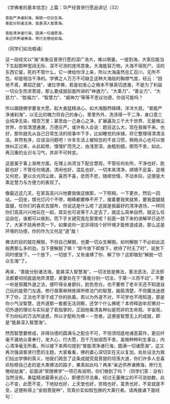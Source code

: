 《学佛者的基本信念》上篇：华严经普贤行愿品讲记（32）

```
普能严净诸刹海，解脱一切众生海，
善能分别诸法海，能甚深入智慧海。

普能清净诸行海，圆满一切诸愿海，
亲近供养诸佛海，修行无倦经劫海。
```

（同学们如法唱诵）

这一段经文以“海”来象征普贤行愿的深广浩大，难以限量。一提到海，大家应能当下生起那种宽阔无际、深不可测的庞伟意象。大海能容万物，大海不宿死尸。活的东西它留，死的不管什么，它一律给你浮上来，所以大海虽然总汇百川，无所不包，却是相当干净的。学佛之人万万不可缺乏这种大海般的胸襟气度，经云：“因地不真，果招迂曲”，诸位学佛，若是初发心之根本不够真切透澈，不是为了利益一切众生而求菩提，那么要成就前面所讲的“神通力”。“大乘力”、“善业力”、“大慈力”、“胜福力”、“智慧力”、“威神力”等等不思议功德，你说可能吗？

所以跟随佛学要发大愿，起大勇猛精进心，如大海豁然磅礴，洋洋大观，“普能严净诸刹海”，以无比的魄力将自己的身心，里里外外，洗涤得一干二净，身口意三业纯净无染，晴空万里；甚至由一己身心之净，扩展遍及三千大千世界、无量微尘世界，亦皆清澄通澈，万德庄严。或许有人会说：题目这么大，现在我做不来。也好，那你就先从自己日常生活的琐事中下手，比如睡觉的床铺，将它整理得清清洁洁。井然有序，应该没问题吧！许多生活上被轻忽的不良习惯，稍用点心也可以很快纠正过来，从此起修，慢慢扩而充之，由浅至深，由粗到细，楔而不舍，如此，再沉重的业识与习气，并非不可转变。

这是属于事上渐修方面，在理上尚须当下配合慧观，不管任何处所，干净也好，肮脏也好；不管任何境遇，清闲也好，混乱也好，一切本来清净，顺境不足喜，逆境又何悲，更以合光同尘故，喜而不喜，悲而不悲，随顺世情，不动本际，这便是大乘定慧力与方便力的表现了。

像最近这几天，在家高高兴兴地要我做这做那，一下照相，一下更衣，然后一回站，一回坐，镁光灯闪个不停，眼睛都要睁不开了，接着要我笑就笑，要我盘腿就盘腿，任你们的喜欢去摆布，你说这是什么呢？这就是我最好的清净道场，一样同你们高高兴兴地玩在一起，其实也可说等于入定去了，就这么简单自然，就这么任运自在，谁都可以做到，而下手关键究竟在那里呢？前面一路下来的讲解早已说尽了，大家不妨再参究一下。如果说你一定非得找个好环境才能修道成道，那么这是环境的功德，你的作为又何足“道”哉！

佛法的目的就在解脱，不但自己解脱，也要一切众生解脱。如何解脱？不必如此这般费那么多的劲，当下便解脱了嘛！“即今放下即放下，欲待了时无了时”，说放下同时便放下。一个放下，一切放下，又有谁缚了你、解了你？这即做到“解脱一切众生海”了。

再来，“善能分别诸法海，能甚深入智慧海”，一切法皆是佛法，善法恶法、正法邪法都要彻彻底底地弄清楚，紧要处在于“善能分别一切法，于第一义而不动”，不要一听是邪魔外道之法，便吓得全身颤抖，脸色苍白，也不要修了老半天还不知道自己玩的是旁门左道。修行亟需审辨拣择所修法门的智慧，脑筋清楚，不但魔法迷惑不了你，正法也不至于成了你的执着。若以为外道不对，不可学也不用知道，那是你小气没智慧，连外道那一套都无法洞察，还学个什么佛呢？本师释迦牟尼佛对一切外道的理论与实际是了若指掌的，正因他看清各种似是而非的生命观、宇宙观，不为纷纭的万法所迷惑，所以才配称为佛－－觉者。这便是智慧无上的成就，即是“能甚深入智慧海”。

然而智慧要修成，非得功德的圆满与之配合不可，不但须彻底地诸恶莫作，更应纤毫不漏地众善奉行，发大心，行大愿，百千万劫锲而不舍，虽做种种利生事业，内心清净毫无所着。所以接下来两句提到“普能清净诸行海，圆满一切诸愿海”，这又再次强调普贤行愿的主题。大家看看，佛的婆心深切实在无以复加，处处设法为我们拈出学佛的真义，怕我们疏忽了这条成就究竟菩提的坦荡大道，你们许多人总喜欢标榜自己走的是大乘佛法的路子，果真如此吗？再来“亲近供养诸佛海，修行无倦经劫海”，前面讲“常随佛学”一项已有说明，你们做到了吗？（同学们答：没有）当然没有。勇猛精进最需长远心，即便历尽沧桑，经过无量微尘的不可说劫数，此心不变，此愿不变，下地狱也好，上天堂也好，贫贱也好，富贵也好，不变就是不变，这便称得上“金刚菩提种”，货真价实如假包换的大乘行者。请再接诵下面经句：


